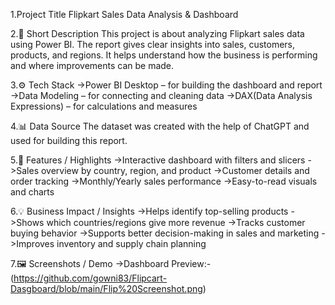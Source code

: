 1.Project Title
Flipkart Sales Data Analysis & Dashboard

2.📝 Short Description
This project is about analyzing Flipkart sales data using Power BI. The report gives clear insights into sales, customers, products, and regions. It helps understand how the business is performing and where improvements can be made.

3.⚙️ Tech Stack
->Power BI Desktop – for building the dashboard and report
->Data Modeling – for connecting and cleaning data
->DAX(Data Analysis Expressions) – for calculations and measures

4.📊 Data Source
The dataset was created with the help of ChatGPT and used for building this report.

5.🌟 Features / Highlights
->Interactive dashboard with filters and slicers
->Sales overview by country, region, and product
->Customer details and order tracking
->Monthly/Yearly sales performance
->Easy-to-read visuals and charts

6.💡 Business Impact / Insights
->Helps identify top-selling products
->Shows which countries/regions give more revenue
->Tracks customer buying behavior
->Supports better decision-making in sales and marketing
->Improves inventory and supply chain planning

7.🖼️ Screenshots / Demo
->Dashboard Preview:- (https://github.com/gowni83/Flipcart-Dasgboard/blob/main/Flip%20Screenshot.png)
